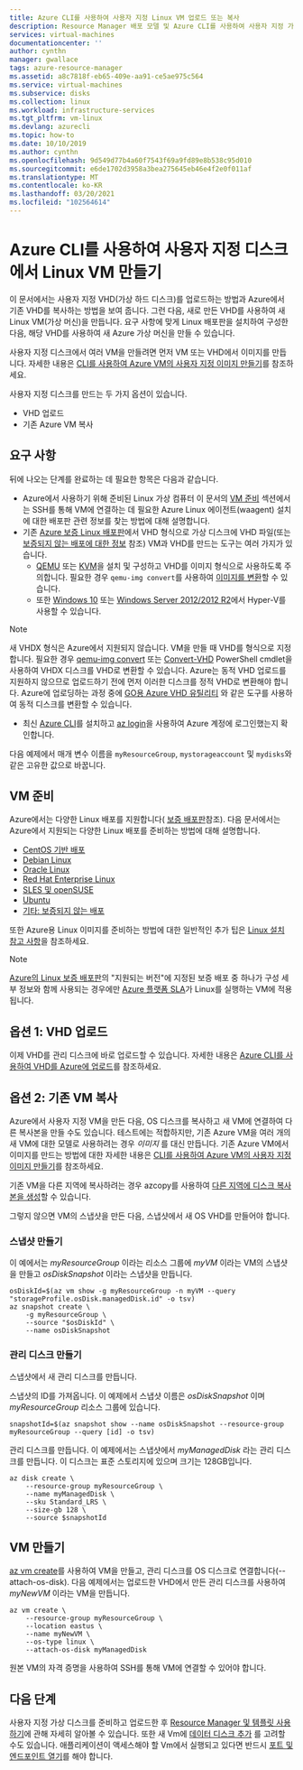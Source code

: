 ```yaml
---
title: Azure CLI를 사용하여 사용자 지정 Linux VM 업로드 또는 복사
description: Resource Manager 배포 모델 및 Azure CLI를 사용하여 사용자 지정 가상 머신을 업로드하거나 복사합니다.
services: virtual-machines
documentationcenter: ''
author: cynthn
manager: gwallace
tags: azure-resource-manager
ms.assetid: a8c7818f-eb65-409e-aa91-ce5ae975c564
ms.service: virtual-machines
ms.subservice: disks
ms.collection: linux
ms.workload: infrastructure-services
ms.tgt_pltfrm: vm-linux
ms.devlang: azurecli
ms.topic: how-to
ms.date: 10/10/2019
ms.author: cynthn
ms.openlocfilehash: 9d549d77b4a60f7543f69a9fd89e8b538c95d010
ms.sourcegitcommit: e6de1702d3958a3bea275645eb46e4f2e0f011af
ms.translationtype: MT
ms.contentlocale: ko-KR
ms.lasthandoff: 03/20/2021
ms.locfileid: "102564614"
---
```

# <a name="create-a-linux-vm-from-a-custom-disk-with-the-azure-cli"></a>Azure CLI를 사용하여 사용자 지정 디스크에서 Linux VM 만들기

<!-- rename to create-vm-specialized -->

이 문서에서는 사용자 지정 VHD(가상 하드 디스크)를 업로드하는 방법과 Azure에서 기존 VHD를 복사하는 방법을 보여 줍니다. 그런 다음, 새로 만든 VHD를 사용하여 새 Linux VM(가상 머신)을 만듭니다. 요구 사항에 맞게 Linux 배포판을 설치하여 구성한 다음, 해당 VHD를 사용하여 새 Azure 가상 머신을 만들 수 있습니다.

사용자 지정 디스크에서 여러 VM을 만들려면 먼저 VM 또는 VHD에서 이미지를 만듭니다. 자세한 내용은 [CLI를 사용하여 Azure VM의 사용자 지정 이미지 만들기](tutorial-custom-images.md)를 참조하세요.

사용자 지정 디스크를 만드는 두 가지 옵션이 있습니다.
* VHD 업로드
* 기존 Azure VM 복사


## <a name="requirements"></a>요구 사항
뒤에 나오는 단계를 완료하는 데 필요한 항목은 다음과 같습니다.

- Azure에서 사용하기 위해 준비된 Linux 가상 컴퓨터 이 문서의 [VM 준비](#prepare-the-vm) 섹션에서는 SSH를 통해 VM에 연결하는 데 필요한 Azure Linux 에이전트(waagent) 설치에 대한 배포판 관련 정보를 찾는 방법에 대해 설명합니다.
- 기존 [Azure 보증 Linux 배포판](endorsed-distros.md)에서 VHD 형식으로 가상 디스크에 VHD 파일(또는 [보증되지 않는 배포에 대한 정보](create-upload-generic.md) 참조) VM과 VHD를 만드는 도구는 여러 가지가 있습니다.
  - [QEMU](https://en.wikibooks.org/wiki/QEMU/Installing_QEMU) 또는 [KVM](https://www.linux-kvm.org/page/RunningKVM)을 설치 및 구성하고 VHD를 이미지 형식으로 사용하도록 주의합니다. 필요한 경우 `qemu-img convert`를 사용하여 [이미지를 변환](https://en.wikibooks.org/wiki/QEMU/Images#Converting_image_formats)할 수 있습니다.
  - 또한 [Windows 10](/virtualization/hyper-v-on-windows/quick-start/enable-hyper-v) 또는 [Windows Server 2012/2012 R2](/previous-versions/windows/it-pro/windows-server-2012-R2-and-2012/hh846766(v=ws.11))에서 Hyper-V를 사용할 수 있습니다.

> [!NOTE]
> 새 VHDX 형식은 Azure에서 지원되지 않습니다. VM을 만들 때 VHD를 형식으로 지정합니다. 필요한 경우 [qemu-img convert](https://en.wikibooks.org/wiki/QEMU/Images#Converting_image_formats) 또는 [Convert-VHD](/powershell/module/hyper-v/convert-vhd) PowerShell cmdlet을 사용하여 VHDX 디스크를 VHD로 변환할 수 있습니다. Azure는 동적 VHD 업로드를 지원하지 않으므로 업로드하기 전에 먼저 이러한 디스크를 정적 VHD로 변환해야 합니다. Azure에 업로딩하는 과정 중에 [GO용 Azure VHD 유틸리티](https://github.com/Microsoft/azure-vhd-utils-for-go) 와 같은 도구를 사용하여 동적 디스크를 변환할 수 있습니다.
> 
> 


- 최신 [Azure CLI](/cli/azure/install-az-cli2)를 설치하고 [az login](/cli/azure/reference-index#az-login)을 사용하여 Azure 계정에 로그인했는지 확인합니다.

다음 예제에서 매개 변수 이름을 `myResourceGroup`, `mystorageaccount` 및 `mydisks`와 같은 고유한 값으로 바꿉니다.

<a id="prepimage"> </a>

## <a name="prepare-the-vm"></a>VM 준비

Azure에서는 다양한 Linux 배포를 지원합니다( [보증 배포판](endorsed-distros.md)참조). 다음 문서에서는 Azure에서 지원되는 다양한 Linux 배포를 준비하는 방법에 대해 설명합니다.

* [CentOS 기반 배포](create-upload-centos.md)
* [Debian Linux](debian-create-upload-vhd.md)
* [Oracle Linux](oracle-create-upload-vhd.md)
* [Red Hat Enterprise Linux](redhat-create-upload-vhd.md)
* [SLES 및 openSUSE](suse-create-upload-vhd.md)
* [Ubuntu](create-upload-ubuntu.md)
* [기타: 보증되지 않는 배포](create-upload-generic.md)

또한 Azure용 Linux 이미지를 준비하는 방법에 대한 일반적인 추가 팁은 [Linux 설치 참고 사항](create-upload-generic.md#general-linux-installation-notes)을 참조하세요.

> [!NOTE]
> [Azure의 Linux 보증 배포판](endorsed-distros.md)의 "지원되는 버전"에 지정된 보증 배포 중 하나가 구성 세부 정보와 함께 사용되는 경우에만 [Azure 플랫폼 SLA](https://azure.microsoft.com/support/legal/sla/virtual-machines/)가 Linux를 실행하는 VM에 적용됩니다.
> 
> 

## <a name="option-1-upload-a-vhd"></a>옵션 1: VHD 업로드

이제 VHD를 관리 디스크에 바로 업로드할 수 있습니다. 자세한 내용은 [Azure CLI를 사용하여 VHD를 Azure에 업로드](disks-upload-vhd-to-managed-disk-cli.md)를 참조하세요.

## <a name="option-2-copy-an-existing-vm"></a>옵션 2: 기존 VM 복사

Azure에서 사용자 지정 VM을 만든 다음, OS 디스크를 복사하고 새 VM에 연결하여 다른 복사본을 만들 수도 있습니다. 테스트에는 적합하지만, 기존 Azure VM을 여러 개의 새 VM에 대한 모델로 사용하려는 경우 *이미지* 를 대신 만듭니다. 기존 Azure VM에서 이미지를 만드는 방법에 대한 자세한 내용은 [CLI를 사용하여 Azure VM의 사용자 지정 이미지 만들기](tutorial-custom-images.md)를 참조하세요.

기존 VM을 다른 지역에 복사하려는 경우 azcopy를 사용하여 [다른 지역에 디스크 복사본을 생성](disks-upload-vhd-to-managed-disk-cli.md#copy-a-managed-disk)할 수 있습니다. 

그렇지 않으면 VM의 스냅샷을 만든 다음, 스냅샷에서 새 OS VHD를 만들어야 합니다.

### <a name="create-a-snapshot"></a>스냅샷 만들기

이 예에서는 *myResourceGroup* 이라는 리소스 그룹에 *myVM* 이라는 VM의 스냅샷을 만들고 *osDiskSnapshot* 이라는 스냅샷을 만듭니다.

```azurecli
osDiskId=$(az vm show -g myResourceGroup -n myVM --query "storageProfile.osDisk.managedDisk.id" -o tsv)
az snapshot create \
    -g myResourceGroup \
    --source "$osDiskId" \
    --name osDiskSnapshot
```
###  <a name="create-the-managed-disk"></a>관리 디스크 만들기

스냅샷에서 새 관리 디스크를 만듭니다.

스냅샷의 ID를 가져옵니다. 이 예제에서 스냅샷 이름은 *osDiskSnapshot* 이며 *myResourceGroup* 리소스 그룹에 있습니다.

```azurecli
snapshotId=$(az snapshot show --name osDiskSnapshot --resource-group myResourceGroup --query [id] -o tsv)
```

관리 디스크를 만듭니다. 이 예제에서는 스냅샷에서 *myManagedDisk* 라는 관리 디스크를 만듭니다. 이 디스크는 표준 스토리지에 있으며 크기는 128GB입니다.

```azurecli
az disk create \
    --resource-group myResourceGroup \
    --name myManagedDisk \
    --sku Standard_LRS \
    --size-gb 128 \
    --source $snapshotId
```

## <a name="create-the-vm"></a>VM 만들기

[az vm create](/cli/azure/vm#az-vm-create)를 사용하여 VM을 만들고, 관리 디스크를 OS 디스크로 연결합니다(--attach-os-disk). 다음 예제에서는 업로드한 VHD에서 만든 관리 디스크를 사용하여 *myNewVM* 이라는 VM을 만듭니다.

```azurecli
az vm create \
    --resource-group myResourceGroup \
    --location eastus \
    --name myNewVM \
    --os-type linux \
    --attach-os-disk myManagedDisk
```

원본 VM의 자격 증명을 사용하여 SSH를 통해 VM에 연결할 수 있어야 합니다. 

## <a name="next-steps"></a>다음 단계
사용자 지정 가상 디스크를 준비하고 업로드한 후 [Resource Manager 및 템플릿 사용하기](../../azure-resource-manager/management/overview.md)에 관해 자세히 알아볼 수 있습니다. 또한 새 Vm에 [데이터 디스크 추가](add-disk.md) 를 고려할 수도 있습니다. 애플리케이션이 액세스해야 할 Vm에서 실행되고 있다면 반드시 [포트 및 엔드포인트 열기](nsg-quickstart.md)를 해야 합니다.
